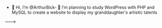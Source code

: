 - 👋 Hi, I’m @ArthurBick- 🌱 I’m planning to study WordPress with PHP and MySQL to create a website to display my granddaughter's artistic talents

--->

